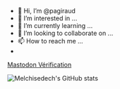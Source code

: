 - 👋 Hi, I’m @pagiraud
- 👀 I’m interested in ...
- 🌱 I’m currently learning ...
- 💞️ I’m looking to collaborate on ...
- 📫 How to reach me ...
- 
<a rel="me" href="https://toot.aquilenet.fr/@insolit">Mastodon Vérification</a>
<!---
pagiraud/pagiraud is a ✨ special ✨ repository because its `README.md` (this file) appears on your GitHub profile.
You can click the Preview link to take a look at your changes.
--->
![Melchisedech's GitHub stats](https://github-readme-stats.vercel.app/api?username=pagiraud&theme=solarized-dark&show_icons=true)
